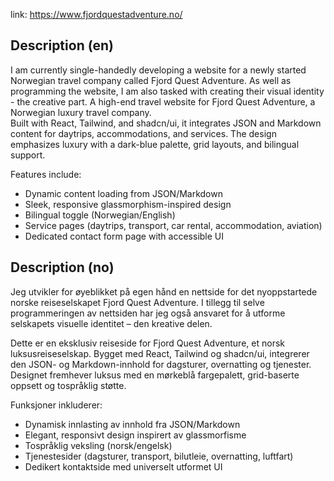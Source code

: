 link: https://www.fjordquestadventure.no/

## Description (en)
I am currently single-handedly
developing a website for a newly
started Norwegian travel company
called Fjord Quest Adventure. As well as
programming the website, I am
also tasked with creating their
visual identity - the creative part.
A high-end travel website for Fjord Quest Adventure, a Norwegian luxury travel company.  
Built with React, Tailwind, and shadcn/ui, it integrates JSON and Markdown content for daytrips, accommodations, and services. The design emphasizes luxury with a dark-blue palette, grid layouts, and bilingual support.  

Features include:
- Dynamic content loading from JSON/Markdown  
- Sleek, responsive glassmorphism-inspired design  
- Bilingual toggle (Norwegian/English)  
- Service pages (daytrips, transport, car rental, accommodation, aviation)  
- Dedicated contact form page with accessible UI  

## Description (no)
Jeg utvikler for øyeblikket på egen hånd en nettside for det nyoppstartede norske reiseselskapet Fjord Quest Adventure. I tillegg til selve programmeringen av nettsiden har jeg også ansvaret for å utforme selskapets visuelle identitet – den kreative delen.

Dette er en eksklusiv reiseside for Fjord Quest Adventure, et norsk luksusreiseselskap.
Bygget med React, Tailwind og shadcn/ui, integrerer den JSON- og Markdown-innhold for dagsturer, overnatting og tjenester. Designet fremhever luksus med en mørkeblå fargepalett, grid-baserte oppsett og tospråklig støtte.  

Funksjoner inkluderer:
- Dynamisk innlasting av innhold fra JSON/Markdown  
- Elegant, responsivt design inspirert av glassmorfisme  
- Tospråklig veksling (norsk/engelsk)  
- Tjenestesider (dagsturer, transport, bilutleie, overnatting, luftfart)  
- Dedikert kontaktside med universelt utformet UI 